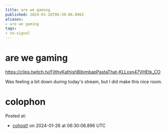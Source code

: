 ```yaml
---
title: are we gaming
published: 2024-01-26T06:30:06.896Z
aliases:
- are we gaming
tags:
- no-signal
---
```


# are we gaming

https://clips.twitch.tv/FilthyKathishBibimbapPastaThat-KLLxsn47VHEtk_CO

Was feeling a bit down during today's stream, but I did make this nice room.

# colophon

Posted at:
- [cohost!](https://cohost.org/exodrifter/post/4286617-are-we-gaming) on 2024-01-26 at 06:30:06.896 UTC

